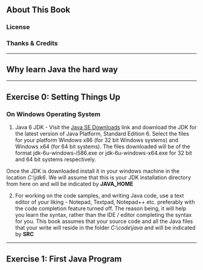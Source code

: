 ## About This Book ##

### License ###

### Thanks & Credits ###


--------------------------------------------
## Why learn Java the hard way ##


--------------------------------------------
## Exercise 0: Setting Things Up ##

### On Windows Operating System ###

1. Java 6 JDK - Visit the [Java SE Downloads](http://www.oracle.com/technetwork/java/javase/downloads/index.html) link and download the JDK for the latest version of Java Platform, Standard Edition 6. Select the files for your platform Windows x86 (for 32 bit Windows systems) and Windows x64 (for 64 bit systems). The files downloaded will be of the format jdk-6u<N>-windows-i586.exe or jdk-6u<N>-windows-x64.exe for 32 bit and 64 bit systems respectively.

Once the JDK is downloaded install it in your windows machine in the location *C:\jdk6*. We will assume that this is your JDK installation directory from here on and will be indicated by __JAVA_HOME__

2. For working on the code samples, and writing Java code, use a text editor of your liking - Notepad, Textpad, Notepad++ etc. preferably with the code completion feature turned off. The reason being, it will help you learn the syntax, rather than the IDE / editor completing the syntax for you. This book assumes that your source code and all the Java files that your write will reside in the folder *C:\code\java* and will be indicated by __SRC__


--------------------------------------------
## Exercise 1: First Java Program ##